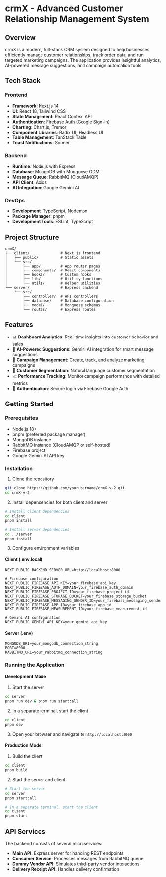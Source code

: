 # crmX - Advanced Customer Relationship Management System

[//]: # "Insert Architecture Diagram Here"

## Overview

crmX is a modern, full-stack CRM system designed to help businesses efficiently manage customer relationships, track order data, and run targeted marketing campaigns. The application provides insightful analytics, AI-powered message suggestions, and campaign automation tools.

## Tech Stack

### Frontend
- **Framework**: Next.js 14
- **UI**: React 18, Tailwind CSS
- **State Management**: React Context API
- **Authentication**: Firebase Auth (Google Sign-in)
- **Charting**: Chart.js, Tremor
- **Component Libraries**: Radix UI, Headless UI
- **Table Management**: TanStack Table
- **Toast Notifications**: Sonner

### Backend
- **Runtime**: Node.js with Express
- **Database**: MongoDB with Mongoose ODM
- **Message Queue**: RabbitMQ (CloudAMQP)
- **API Client**: Axios
- **AI Integration**: Google Gemini AI

### DevOps
- **Development**: TypeScript, Nodemon
- **Package Manager**: pnpm
- **Development Tools**: ESLint, TypeScript

## Project Structure

```
crmX/
├── client/              # Next.js frontend
│   ├── public/          # Static assets
│   └── src/
│       ├── app/         # App router pages
│       ├── components/  # React components
│       ├── hooks/       # Custom hooks
│       ├── lib/         # Utility functions
│       └── utils/       # Helper utilities
└── server/              # Express backend
    └── src/
        ├── controller/  # API controllers
        ├── database/    # Database configuration
        ├── model/       # Mongoose schemas
        └── routes/      # Express routes
```

## Features

- 📊 **Dashboard Analytics**: Real-time insights into customer behavior and sales
- 🤖 **AI-Powered Suggestions**: Gemini AI integration for smart message suggestions  
- 📱 **Campaign Management**: Create, track, and analyze marketing campaigns
- 👥 **Customer Segmentation**: Natural language customer segmentation
- 📈 **Performance Tracking**: Monitor campaign performance with detailed metrics
- 🔐 **Authentication**: Secure login via Firebase Google Auth

## Getting Started

### Prerequisites

- Node.js 18+ 
- pnpm (preferred package manager)
- MongoDB instance
- RabbitMQ instance (CloudAMQP or self-hosted)
- Firebase project
- Google Gemini AI API key

### Installation

1. Clone the repository
```bash
git clone https://github.com/yourusername/crmX-v-2.git
cd crmX-v-2
```

2. Install dependencies for both client and server
```bash
# Install client dependencies
cd client
pnpm install

# Install server dependencies
cd ../server
pnpm install
```

3. Configure environment variables

#### Client (.env.local)
```
NEXT_PUBLIC_BACKEND_SERVER_URL=http://localhost:8000

# Firebase configuration
NEXT_PUBLIC_FIREBASE_API_KEY=your_firebase_api_key
NEXT_PUBLIC_FIREBASE_AUTH_DOMAIN=your_firebase_auth_domain
NEXT_PUBLIC_FIREBASE_PROJECT_ID=your_firebase_project_id
NEXT_PUBLIC_FIREBASE_STORAGE_BUCKET=your_firebase_storage_bucket
NEXT_PUBLIC_FIREBASE_MESSAGING_SENDER_ID=your_firebase_messaging_sender_id
NEXT_PUBLIC_FIREBASE_APP_ID=your_firebase_app_id
NEXT_PUBLIC_FIREBASE_MEASUREMENT_ID=your_firebase_measurement_id

# Gemini AI configuration
NEXT_PUBLIC_GEMINI_API_KEY=your_gemini_api_key
```

#### Server (.env)
```
MONGODB_URI=your_mongodb_connection_string
PORT=8000
RABBITMQ_URL=your_rabbitmq_connection_string
```

### Running the Application

#### Development Mode

1. Start the server
```bash
cd server
pnpm run dev & pnpm run start:all
```

2. In a separate terminal, start the client
```bash
cd client
pnpm dev
```

3. Open your browser and navigate to `http://localhost:3000`

#### Production Mode

1. Build the client
```bash
cd client
pnpm build
```

2. Start the server and client
```bash
# Start the server
cd server
pnpm start:all

# In a separate terminal, start the client
cd client
pnpm start
```

## API Services

The backend consists of several microservices:
- **Main API**: Express server for handling REST endpoints
- **Consumer Service**: Processes messages from RabbitMQ queue
- **Dummy Vendor API**: Simulates third-party vendor interactions
- **Delivery Receipt API**: Handles delivery confirmation

